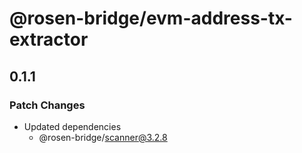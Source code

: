 # @rosen-bridge/evm-address-tx-extractor

## 0.1.1

### Patch Changes

- Updated dependencies
  - @rosen-bridge/scanner@3.2.8
